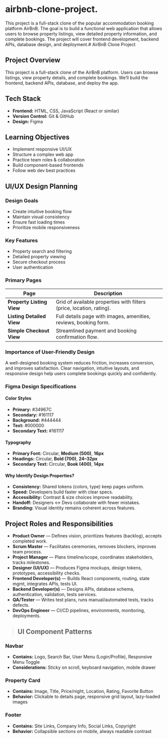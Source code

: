 # airbnb-clone-project.
This project is a full-stack clone of the popular accommodation booking platform AirBnB. The goal is to build a functional web application that allows users to browse property listings, view detailed property information, and complete bookings. The project will cover frontend development, backend APIs, database design, and deployment.# AirBnB Clone Project

## Project Overview
This project is a full-stack clone of the AirBnB platform. Users can browse listings, view property details, and complete bookings. We’ll build the frontend, backend APIs, database, and deploy the app.

## Tech Stack
- **Frontend:** HTML, CSS, JavaScript (React or similar)
- **Version Control:** Git & GitHub
- **Design:** Figma

## Learning Objectives
- Implement responsive UI/UX
- Structure a complex web app
- Practice team roles & collaboration
- Build component-based frontends
- Follow web dev best practices
## UI/UX Design Planning

### Design Goals
- Create intuitive booking flow
- Maintain visual consistency
- Ensure fast loading times
- Prioritize mobile responsiveness

### Key Features
- Property search and filtering
- Detailed property viewing
- Secure checkout process
- User authentication

### Primary Pages

| Page                   | Description                                                        |
|------------------------|--------------------------------------------------------------------|
| **Property Listing View** | Grid of available properties with filters (price, location, rating). |
| **Listing Detailed View** | Full details page with images, amenities, reviews, booking form.     |
| **Simple Checkout View**  | Streamlined payment and booking confirmation flow.                 |

### Importance of User-Friendly Design
A well-designed booking system reduces friction, increases conversion, and improves satisfaction. Clear navigation, intuitive layouts, and responsive design help users complete bookings quickly and confidently.
### Figma Design Specifications

#### Color Styles
- **Primary:** #34967C
- **Secondary:** #161117
- **Background:** #444444
- **Text:** #000000
- **Secondary Text:** #161117

#### Typography
- **Primary Font:** Circular, **Medium (500)**, **16px**
- **Headings:** Circular, **Bold (700)**, **24–32px**
- **Secondary Text:** Circular, **Book (400)**, **14px**

#### Why Identify Design Properties?
- **Consistency:** Shared tokens (colors, type) keep pages uniform.
- **Speed:** Developers build faster with clear specs.
- **Accessibility:** Contrast & size choices improve readability.
- **Handoff:** Designers ↔ Devs collaborate with fewer mistakes.
- **Branding:** Visual identity remains coherent across features.

## Project Roles and Responsibilities

- **Product Owner** — Defines vision, prioritizes features (backlog), accepts completed work.
- **Scrum Master** — Facilitates ceremonies, removes blockers, improves team process.
- **Project Manager** — Plans timeline/scope, coordinates stakeholders, tracks milestones.
- **Designer (UI/UX)** — Produces Figma mockups, design tokens, prototypes, accessibility checks.
- **Frontend Developer(s)** — Builds React components, routing, state mgmt, integrates APIs, tests UI.
- **Backend Developer(s)** — Designs APIs, database schema, authentication, validation, tests services.
- **QA/Tester** — Writes test plans, runs manual/automated tests, tracks defects.
- **DevOps Engineer** — CI/CD pipelines, environments, monitoring, deployments.

> ## UI Component Patterns

### Navbar
- **Contains:** Logo, Search Bar, User Menu (Login/Profile), Responsive Menu Toggle
- **Considerations:** Sticky on scroll, keyboard navigation, mobile drawer

### Property Card
- **Contains:** Image, Title, Price/night, Location, Rating, Favorite Button
- **Behavior:** Clickable to details page, responsive grid layout, lazy-loaded images

### Footer
- **Contains:** Site Links, Company Info, Social Links, Copyright
- **Behavior:** Collapsible sections on mobile, always readable contrast




